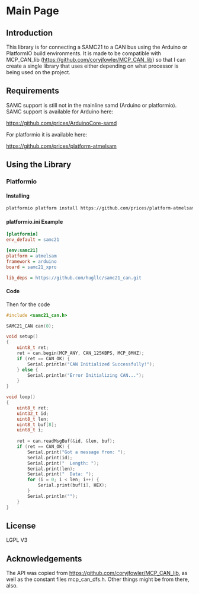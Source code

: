 Main Page
================

Introduction
----------------

This library is for connecting a SAMC21 to a CAN bus using the Arduino or 
PlatformIO build environments.  It is made to be compatible with MCP_CAN_lib 
(https://github.com/coryjfowler/MCP_CAN_lib) so that I can create a single library
that uses either depending on what processor is being used on the project.

Requirements
----------------

SAMC support is still not in the mainline samd (Arduino or platformio).  SAMC support
is available for Arduino here:

https://github.com/prices/ArduinoCore-samd


For platformio it is available here:

https://github.com/prices/platform-atmelsam



Using the Library
----------------

### Platformio ###

#### Installing ####
```sh
platformio platform install https://github.com/prices/platform-atmelsam
```

#### platformio.ini Example ####

```ini
[platformio]
env_default = samc21

[env:samc21]
platform = atmelsam
framework = arduino
board = samc21_xpro

lib_deps = https://github.com/hugllc/samc21_can.git

```


#### Code ####

Then for the code


```cpp
#include <samc21_can.h>

SAMC21_CAN can(0);

void setup()
{
    uint8_t ret;
    ret = can.begin(MCP_ANY, CAN_125KBPS, MCP_8MHZ);
    if (ret == CAN_OK) {
        Serial.println("CAN Initialized Successfully!");
    } else {
        Serial.println("Error Initializing CAN...");
    }
}

void loop()
{
    uint8_t ret;
    uint32_t id;
    uint8_t len;
    uint8_t buf[8];
    uint8_t i;
    
    ret = can.readMsgBuf(&id, &len, buf);
    if (ret == CAN_OK) {
        Serial.print("Got a message from: ");
        Serial.print(id);
        Serial.print("  Length: ");
        Serial.print(len);
        Serial.print("  Data: ");
        for (i = 0; i < len; i++) {
            Serial.print(buf[i], HEX);
        }
        Serial.println("");
    }
}


```


License
-----------------
LGPL V3


Acknowledgements
-----------------
The API was copied from https://github.com/coryjfowler/MCP_CAN_lib, as well as the
constant files mcp_can_dfs.h.  Other things might be from there, also.
